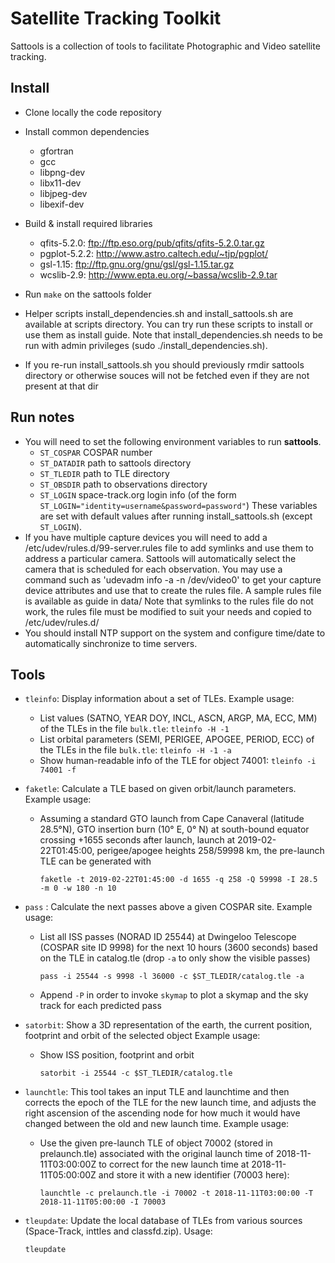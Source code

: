 Satellite Tracking Toolkit
=========

Sattools is a collection of tools to facilitate Photographic and Video satellite tracking.

Install
------
* Clone locally the code repository
* Install common dependencies
  * gfortran
  * gcc
  * libpng-dev
  * libx11-dev
  * libjpeg-dev
  * libexif-dev
* Build & install required libraries
  * qfits-5.2.0: ftp://ftp.eso.org/pub/qfits/qfits-5.2.0.tar.gz
  * pgplot-5.2.2: http://www.astro.caltech.edu/~tjp/pgplot/
  * gsl-1.15: ftp://ftp.gnu.org/gnu/gsl/gsl-1.15.tar.gz
  * wcslib-2.9: http://www.epta.eu.org/~bassa/wcslib-2.9.tar
* Run `make` on the sattools folder

* Helper scripts install_dependencies.sh and install_sattools.sh are available at scripts directory.
  You can try run these scripts to install or use them as install guide.
  Note that install_dependencies.sh needs to be run with admin privileges (sudo ./install_dependencies.sh).

* If you re-run install_sattools.sh you should previously rmdir sattools directory or otherwise souces
  will not be fetched even if they are not present at that dir

Run notes
---------
* You will need to set the following environment variables to run **sattools**.
  * `ST_COSPAR` COSPAR number
  * `ST_DATADIR` path to sattools directory
  * `ST_TLEDIR` path to TLE directory
  * `ST_OBSDIR` path to observations directory
  * `ST_LOGIN` space-track.org login info (of the form `ST_LOGIN="identity=username&password=password"`)
  These variables are set with default values after running install_sattools.sh (except `ST_LOGIN`).
* If you have multiple capture devices you will need to add a /etc/udev/rules.d/99-server.rules file to add symlinks and use them to
  address a particular camera. Sattools will automatically select the camera that is scheduled for each observation.
  You may use a command such as 'udevadm info -a -n /dev/video0' to get your capture device attributes and
  use that to create the rules file.
  A sample rules file is available as guide in data/
  Note that symlinks to the rules file do not work, the rules file must be modified to suit your needs
  and copied to /etc/udev/rules.d/
* You should install NTP support on the system and configure time/date to automatically
  sinchronize to time servers.

Tools
-----

* `tleinfo`: Display information about a set of TLEs.
  Example usage:
  - List values (SATNO, YEAR DOY, INCL, ASCN, ARGP, MA, ECC, MM) of the TLEs in the file `bulk.tle`: `tleinfo -H -1`
  - List orbital parameters (SEMI, PERIGEE, APOGEE, PERIOD, ECC) of the TLEs in the file `bulk.tle`: `tleinfo -H -1 -a`
  - Show human-readable info of the TLE for object 74001: `tleinfo -i 74001 -f`
  
* `faketle`: Calculate a TLE based on given orbit/launch parameters.
  Example usage:
  - Assuming a standard GTO launch from Cape Canaveral (latitude 28.5°N), GTO insertion burn (10° E, 0° N) at south-bound equator crossing +1655 seconds after launch,
    launch at 2019-02-22T01:45:00, perigee/apogee heights 258/59998 km, the pre-launch TLE can be generated with
    ```
    faketle -t 2019-02-22T01:45:00 -d 1655 -q 258 -Q 59998 -I 28.5 -m 0 -w 180 -n 10
    ```

* `pass` : Calculate the next passes above a given COSPAR site.
  Example usage:
  - List all ISS passes (NORAD ID 25544) at Dwingeloo Telescope (COSPAR
    site ID 9998) for the next 10 hours (3600 seconds) based on the TLE
    in catalog.tle (drop `-a` to only show the visible passes)
    ```
    pass -i 25544 -s 9998 -l 36000 -c $ST_TLEDIR/catalog.tle -a
    ```
  - Append `-P` in order to invoke `skymap` to plot a skymap and the
    sky track for each predicted pass

* `satorbit`: Show a 3D representation of the earth, the current position,
  footprint and orbit of the selected object
  Example usage:
  - Show ISS position, footprint and orbit
    ```
    satorbit -i 25544 -c $ST_TLEDIR/catalog.tle
    ```

* `launchtle`: This tool takes an input TLE and launchtime and then corrects
  the epoch of the TLE for the new launch time, and adjusts the right ascension
  of the ascending node for how much it would have changed between the old
  and new launch time.
  Example usage:
  - Use the given pre-launch TLE of object 70002 (stored in prelaunch.tle) associated with
    the original launch time of 2018-11-11T03:00:00Z to correct for the new launch time
    at 2018-11-11T05:00:00Z and store it with a new identifier (70003 here):
    ```
    launchtle -c prelaunch.tle -i 70002 -t 2018-11-11T03:00:00 -T 2018-11-11T05:00:00 -I 70003
    ```

* `tleupdate`: Update the local database of TLEs from various
  sources (Space-Track, inttles and classfd.zip).
  Usage:
  ```
  tleupdate
  ```
